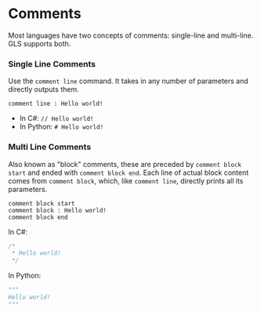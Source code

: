 # Comments

Most languages have two concepts of comments: single-line and multi-line. GLS supports both.

### Single Line Comments

Use the `comment line` command. It takes in any number of parameters and directly outputs them.

```
comment line : Hello world!
```

* In C\#: `// Hello world!`
* In Python: `# Hello world!`

### Multi Line Comments

Also known as "block" comments, these are preceded by `comment block start` and ended with `comment block end`. Each line of actual block content comes from `comment block`, which, like `comment line`, directly prints all its parameters.

```
comment block start
comment block : Hello world!
comment block end
```

In C\#:

```csharp
/*
 * Hello world!
 */
```

In Python:

```python
"""
Hello world!
"""
```



